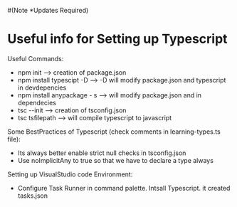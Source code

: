 #(Note *Updates Required)
# Useful info for Setting up Typescript
Useful Commands:

* npm init --> creation of package.json
* npm install typescipt -D --> -D will modify package.json and typescript in devdepencies
* npm install anypackage - s --> will modify package.json and in dependecies
* tsc --init --> creation of tsconfig.json
* tsc tsfilepath --> will compile typescript to javascript

Some BestPractices of Typescript (check comments in learning-types.ts file):
* Its always better enable strict null checks in tsconfig.json
* Use noImplicitAny to true so that we have to declare a type always

Setting up VisualStudio code Environment:

* Configure Task Runner in command palette. Intsall Typescript. it created tasks.json
